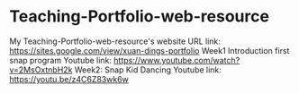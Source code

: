 # Teaching-Portfolio-web-resource
My Teaching-Portfolio-web-resource's website URL link: https://sites.google.com/view/xuan-dings-portfolio
Week1 Introduction first snap program Youtube link: https://www.youtube.com/watch?v=2MsOxtnbH2k
Week2: Snap Kid Dancing Youtube link: https://youtu.be/z4C6Z83wk6w
